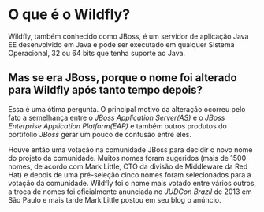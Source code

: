 # O que é o Wildfly?

Wildfly, também conhecido como JBoss, é um servidor de aplicação Java EE desenvolvido em Java e pode ser executado em qualquer Sistema Operacional, 32 ou 64 bits que tenha suporte ao Java.

## Mas se era JBoss, porque o nome foi alterado para Wildfly após tanto tempo depois?   

Essa é uma ótima pergunta. O principal motivo da alteração ocorreu pelo fato a semelhança entre o _JBoss Application Server(AS)_ e o _JBoss Enterprise Application Platform(EAP)_ e também outros produtos do portifólio _JBoss_ gerar um pouco de confusão entre eles.  

Houve então uma votação na comunidade JBoss para decidir o novo nome do projeto da comunidade. Muitos nomes foram sugeridos (mais de 1500 nomes, de acordo com Mark Little, CTO da divisão de Middleware da Red Hat) e depois de uma pré-seleção cinco nomes foram selecionados para a votação da comunidade. Wildfly foi o nome mais votado entre vários outros, a troca de nomes foi oficialmente anunciada no _JUDCon Brazil_ de 2013 em São Paulo e mais tarde Mark Little postou em seu blog o anúncio.

